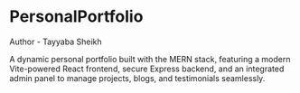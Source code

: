 # PersonalPortfolio
Author - Tayyaba Sheikh

A dynamic personal portfolio built with the MERN stack, featuring a modern Vite-powered React frontend, secure Express backend, and an integrated admin panel to manage projects, blogs, and testimonials seamlessly.
